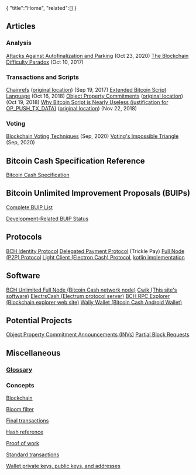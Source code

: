 <div class="cwikmeta">
{
"title":"Home",
"related":[]
}</div>

## Articles

### Analysis
[Attacks Against Autofinalization and Parking](/autofinalization_parking.md) (Oct 23, 2020)
[The Blockchain Difficulty Paradox](/blockchain_difficulty_paradox.md) (Oct 10, 2017)


### Transactions and Scripts
[Chainrefs](/chainrefs.md) ([original location](https://medium.com/@g.andrew.stone/transaction-input-size-optimization-152cdad1b76f)) (Sep 19, 2017)
[Extended Bitcoin Script Language](/extendedBitcoinScript.md) (Oct 16, 2018)
[Object Property Commitments](/object_property_commitment.md) ([original location](https://medium.com/@g.andrew.stone/forkless-object-property-commitments-implemented-at-the-bitcoin-p2p-layer-5a53e778ddff)) (Oct 19, 2018)
[Why Bitcoin Script is Nearly Useless (justification for OP_PUSH_TX_DATA)](/op_push_tx_data_justification.md) ([original location](https://medium.com/@g.andrew.stone/why-bitcoin-cash-script-is-nearly-useless-and-what-to-do-about-it-b47adbfeceec)) (Nov 22, 2018)

### Voting
[Blockchain Voting Techniques](/blockchain_voting.md) (Sep, 2020)
[Voting's Impossible Triangle](/voting_impossible_triangle.md) (Sep, 2020)

## Bitcoin Cash Specification Reference
[Bitcoin Cash Specification](ref/home)

## Bitcoin Unlimited Improvement Proposals (BUIPs)
[Complete BUIP List](/buipref/README.md)

[Development-Related BUIP Status](/buip/summary.md)

## Protocols
[BCH Identity Protocol](/identity__protocol.md)
[Delegated Payment Protocol](/delegated_payment_protocol.md) (Trickle Pay)
[Full Node (P2P) Protocol](/ref/protocol.md)
[Light Client (Electron Cash) Protocol](https://electrum.readthedocs.io/en/latest/protocol.html), [kotlin implementation](https://gitlab.com/wallywallet/libbitcoincashkotlin/-/blob/master/libbitcoincash/src/main/kotlin/info/bitcoinunlimited/electrumclient.kt)

## Software
[BCH Unlimited Full Node (Bitcoin Cash network node)](/bu_bitcoind.md)
[Cwik (This site's software)](/cwik.md) 
[ElectrsCash (Electrum protocol server)](https://gitlab.com/bitcoinunlimited/ElectrsCash)
[BCH RPC Explorer (Blockchain explorer web site)](https://github.com/sickpig/bch-rpc-explorer)
[Wally Wallet (Bitcoin Cash Android Wallet)](/wally)

## Potential Projects

[Object Property Commitment Announcements (INVs)](/projects/object_property_invs.md)
[Partial Block Requests](/projects/partial_block_requests.md)

## Miscellaneous

### [Glossary](/glossary.md)

### Concepts
[Blockchain](blockchain.md)

[Bloom filter](objects/bloom__filter)

[Final transactions](/final__transactions.md)

[Hash reference](hash__reference)

[Proof of work](proof__of__work)

[Standard transactions](/standard__transactions.md)

[Wallet private keys, public keys, and addresses](objects/wallet__objects)